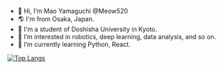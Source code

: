 - 👋 Hi, I’m Mao Yamaguchi @Meow520
- 🌎 I'm from Osaka, Japan.
- 🏫 I'm a student of Doshisha University in Kyoto. 
- 👀 I’m interested in robotics, deep learning, data analysis, and so on.
- 🌱 I’m currently learning Python, React. 

[![Top Langs](https://github-readme-stats.vercel.app/api/top-langs/?username=Meow520
)](https://github.com/anuraghazra/github-readme-stats)

<!---
Meow520/Meow520 is a ✨ special ✨ repository because its `README.md` (this file) appears on your GitHub profile.
You can click the Preview link to take a look at your changes.
--->

